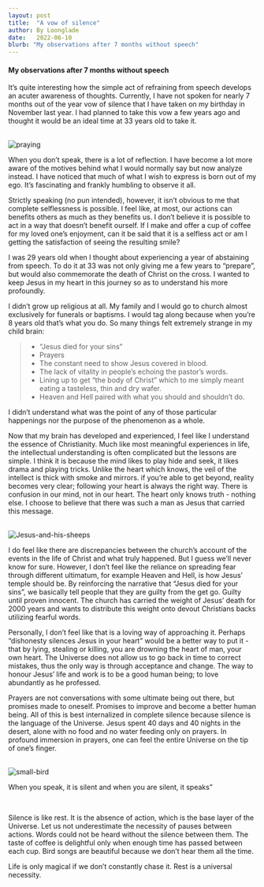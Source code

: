 ```yaml
---
layout: post
title:  "A vow of silence"
author: By Loonglade
date:   2022-06-10
blurb: "My observations after 7 months without speech"
---
```

#### My observations after 7 months without speech

It’s quite interesting how the simple act of refraining from speech develops an acuter awareness of thoughts. Currently, I have not spoken for nearly 7 months out of the year vow of silence that I have taken on my birthday in November last year. I had planned to take this vow a few years ago and thought it would be an ideal time at 33 years old to take it.

<br />
<img src="{{ "/assets/img/posts/praying.jpg" | absolute_url }}" alt="praying" class="post-pic"/>

<br />

When you don’t speak, there is a lot of reflection. I have become a lot more aware of the motives behind what I would normally say but now analyze instead. I have noticed that much of what I wish to express is born out of my ego. It’s fascinating and frankly humbling to observe it all.

Strictly speaking (no pun intended), however, it isn’t obvious to me that complete selflessness is possible. I feel like, at most, our actions can benefits others as much as they benefits us. I don’t believe it is possible to act in a way that doesn’t benefit ourself. If I make and offer a cup of coffee for my loved one’s enjoyment, can it be said that it is a selfless act or am I getting the satisfaction of seeing the resulting smile?

I was 29 years old when I thought about experiencing a year of abstaining from speech. To do it at 33 was not only giving me a few years to “prepare”, but would also commemorate the death of Christ on the cross. I wanted to keep Jesus in my heart in this journey so as to understand his more profoundly.

I didn’t grow up religious at all. My family and I would go to church almost exclusively for funerals or baptisms. I would tag along because when you’re 8 years old that’s what you do. So many things felt extremely strange in my child brain:

> - “Jesus died for your sins”<br>
> - Prayers<br>
> - The constant need to show Jesus covered in blood.<br>
> - The lack of vitality in people’s echoing the pastor’s words.<br>
> - Lining up to get “the body of Christ” which to me simply meant eating a tasteless, thin and dry wafer.<br>
> - Heaven and Hell paired with what you should and shouldn’t do.<br>

I didn’t understand what was the point of any of those particular happenings nor the purpose of the phenomenon as a whole.

Now that my brain has developed and experienced, I feel like I understand the essence of Christianity. Much like most meaningful experiences in life, the intellectual understanding is often complicated but the lessons are simple. I think it is because the mind likes to play hide and seek, it likes drama and playing tricks. Unlike the heart which knows, the veil of the intellect is thick with smoke and mirrors. if you’re able to get beyond, reality becomes very clear; following your heart is always the right way. There is confusion in our mind, not in our heart. The heart only knows truth - nothing else. I choose to believe that there was such a man as Jesus that carried this message.

<br />
<img src="{{ "/assets/img/posts/jesus_sheep.jpg" | absolute_url }}" alt="Jesus-and-his-sheeps" class="post-pic"/>

<br />

I do feel like there are discrepancies between the church’s account of the events in the life of Christ and what truly happened. But I guess we’ll never know for sure. However, I don’t feel like the reliance on spreading fear through different ultimatum, for example Heaven and Hell, is how Jesus’ temple should be. By reinforcing the narrative that “Jesus died for your sins”, we basically tell people that they are guilty from the get go. Guilty until proven innocent. The church has carried the weight of Jesus’ death for 2000 years and wants to distribute this weight onto devout Christians backs utilizing fearful words.

Personally, I don’t feel like that is a loving way of approaching it. Perhaps “dishonesty silences Jesus in your heart” would be a better way to put it - that by lying, stealing or killing, you are drowning the heart of man, your own heart. The Universe does not allow us to go back in time to correct mistakes, thus the only way is through acceptance and change. The way to honour Jesus’ life and work is to be a good human being; to love abundantly as he professed.

Prayers are not conversations with some ultimate being out there, but promises made to oneself. Promises to improve and become a better human being. All of this is best internalized in complete silence because silence is the language of the Universe. Jesus spent 40 days and 40 nights in the desert, alone with no food and no water feeding only on prayers. In profound immersion in prayers, one can feel the entire Universe on the tip of one’s finger.

<br />
<img src="{{ "/assets/img/posts/small-bird.jpg" | absolute_url }}" alt="small-bird" class="post-pic"/>

<p class="italic-quote">When you speak, it is silent and when you are silent, it speaks”</p>
<br />

Silence is like rest. It is the absence of action, which is the base layer of the Universe. Let us not underestimate the necessity of pauses between actions. Words could not be heard without the silence between them. The taste of coffee is delightful only when enough time has passed between each cup. Bird songs are beautiful because we don’t hear them all the time.

Life is only magical if we don’t constantly chase it. Rest is a universal necessity.
